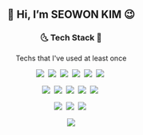 <!--
**swkim-sm/swkim-sm** is a ✨ _special_ ✨ repository because its `README.md` (this file) appears on your GitHub profile.

Here are some ideas to get you started:

- 🔭 I’m currently working on ...
- 🌱 I’m currently learning ...
- 👯 I’m looking to collaborate on ...
- 🤔 I’m looking for help with ...
- 💬 Ask me about ...
- 📫 How to reach me: ...
- 😄 Pronouns: ...
- ⚡ Fun fact: ...
-->

<h2 align="center"> 👋 Hi, I’m <b>SEOWON KIM</b> 😉</h2>
<h3 align="center"> 🌜 Tech Stack 🌛 </h3>
<p align="center"> Techs that I've used at least once <p>
<p align="center"> 
  <img src="https://img.shields.io/badge/Python-3766AB?style=flat-square&logo=Python&logoColor=white"/></a>&nbsp  
  <img src="https://img.shields.io/badge/C++-00599C?style=flat-square&amp;logo=C%2B%2B&amp;logoColor=white"/></a>&nbsp  
  <img src="https://img.shields.io/badge/C-A8B9CC?style=flat-square&amp;logo=C&amp;logoColor=white"/></a>&nbsp  
  <img src="https://img.shields.io/badge/Javascript-ffb13b?style=flat-square&amp;logo=javascript&amp;logoColor=white"/></a>&nbsp  
  <img src="https://img.shields.io/badge/css-1572B6?style=flat-square&amp;logo=css3&amp;logoColor=white"/></a>&nbsp  
  <img src="https://img.shields.io/badge/Java-007396?style=flat-square&amp;logo=Java&amp;logoColor=white"/></a>&nbsp </p>
<p align="center">
  <img src="https://img.shields.io/badge/Flask-000000?style=flat-square&logo=Flask&amp;logoColor=white"/></a>&nbsp 
  <img src="https://img.shields.io/badge/React-61DAFB?style=flat-square&logo=React&amp;logoColor=white"/></a>&nbsp 
  <img src="https://img.shields.io/badge/Django-092E20?style=flat-square&logo=Django&amp;logoColor=white"/></a>&nbsp 
  <img src="https://img.shields.io/badge/AndroidStudio-3DDC84?style=flat-square&logo=AndroidStudio&amp;logoColor=white"/></a>&nbsp 
  <img src="https://img.shields.io/badge/npm-CB3837?style=flat-square&logo=npm&amp;logoColor=white"/></a>&nbsp 
  </p>
 <p align="center">
  <img src="https://img.shields.io/badge/OpenCV-5C3EE8?style=flat-square&logo=OpenCV&amp;logoColor=white"/></a>&nbsp 
  <img src="https://img.shields.io/badge/TensorFlow-FF6F00?style=flat-square&logo=TensorFlow&amp;logoColor=white"/></a>&nbsp 
  <img src="https://img.shields.io/badge/PyTorch-EE4C2C?style=flat-square&logo=PyTorch&amp;logoColor=white"/></a>&nbsp 
  </p>
  
<p align="center">  
<a href="https://github.com/anuraghazra/github-readme-stats">
  <img src="https://github-readme-stats.vercel.app/api/top-langs/?username=swkim-sm&layout=compact" />
</a>
  </p>

